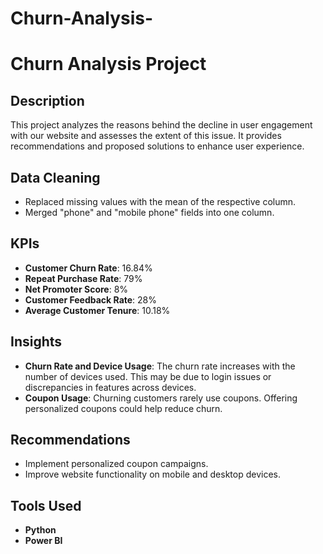 # Churn-Analysis-
# Churn Analysis Project

## Description
This project analyzes the reasons behind the decline in user engagement with our website and assesses the extent of this issue. It provides recommendations and proposed solutions to enhance user experience.

## Data Cleaning
- Replaced missing values with the mean of the respective column.
- Merged "phone" and "mobile phone" fields into one column.

## KPIs
- **Customer Churn Rate**: 16.84%
- **Repeat Purchase Rate**: 79%
- **Net Promoter Score**: 8%
- **Customer Feedback Rate**: 28%
- **Average Customer Tenure**: 10.18%

## Insights
- **Churn Rate and Device Usage**: The churn rate increases with the number of devices used. This may be due to login issues or discrepancies in features across devices.
- **Coupon Usage**: Churning customers rarely use coupons. Offering personalized coupons could help reduce churn.
  
## Recommendations
- Implement personalized coupon campaigns.
- Improve website functionality on mobile and desktop devices.

## Tools Used
- **Python**
- **Power BI**
